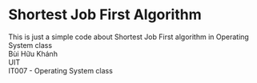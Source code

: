 # Shortest Job First Algorithm
This is just a simple code about Shortest Job First algorithm in Operating System class    
Bùi Hữu Khánh  
UIT  
IT007 - Operating System class

